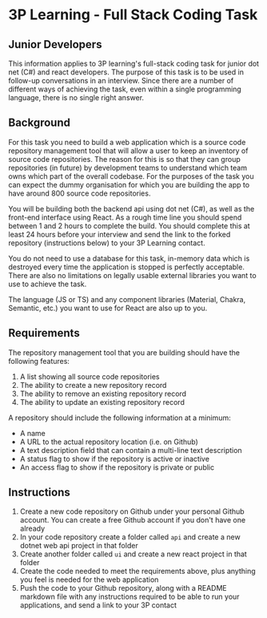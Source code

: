 # 3P Learning - Full Stack Coding Task

## Junior Developers
This information applies to 3P learning's full-stack coding task for junior dot net (C#) and react developers. The purpose of this task is to be used in follow-up conversations in an interview. Since there are a number of different ways of achieving the task, even within a single programming language, there is no single right answer.

## Background

For this task you need to build a web application which is a source code repository management tool that will allow a user to keep an inventory of source code repositories. The reason for this is so that they can group repositories (in future) by development teams to understand which team owns which part of the overall codebase. For the purposes of the task you can expect the dummy organisation for which you are building the app to have around 800 source code repositories.

You will be building both the backend api using dot net (C#), as well as the front-end interface using React. As a rough time line you should spend between 1 and 2 hours to complete the build. You should complete this at least 24 hours before your interview and send the link to the forked repository (instructions below) to your 3P Learning contact.

You do not need to use a database for this task, in-memory data which is destroyed every time the application is stopped is perfectly acceptable. There are also no limitations on legally usable external libraries you want to use to achieve the task. 

The language (JS or TS) and any component libraries (Material, Chakra, Semantic, etc.) you want to use for React are also up to you.

## Requirements

The repository management tool that you are building should have the following features:
1. A list showing all source code repositories
2. The ability to create a new repository record
3. The ability to remove an existing  repository record
4. The ability to update an existing repository record

A repository should include the following information at a minimum:
- A name
- A URL to the actual repository location (i.e. on Github)
- A text description field that can contain a multi-line text description
- A status flag to show if the repository is active or inactive
- An access flag to show if the repository is private or public

## Instructions

1. Create a new code repository on Github under your personal Github account. You can create a free Github account if you don't have one already
2. In your code repository create a folder called `api` and create a new dotnet web api project in that folder
3. Create another folder called `ui` and create a new react project in that folder
4. Create the code needed to meet the requirements above, plus anything you feel is needed for the web application
5. Push the code to your Github repository, along with a README markdown file with any instructions required to be able to run your applications, and send a link to your 3P contact
